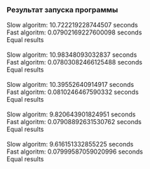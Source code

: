 ### Результат запуска программы
Slow algoritm: 10.722219228744507 seconds<br>
Fast algoritm: 0.07902169227600098 seconds<br>
Equal results<br>
<br>
Slow algoritm: 10.98348093032837 seconds<br>
Fast algoritm: 0.07803082466125488 seconds<br>
Equal results<br>
<br>
Slow algoritm: 10.39552640914917 seconds<br>
Fast algoritm: 0.0810246467590332 seconds<br>
Equal results<br>
<br>
Slow algoritm: 9.820643901824951 seconds<br>
Fast algoritm: 0.07908892631530762 seconds<br>
Equal results<br>
<br>
Slow algoritm: 9.616151332855225 seconds<br>
Fast algoritm: 0.07999587059020996 seconds<br>
Equal results<br>
